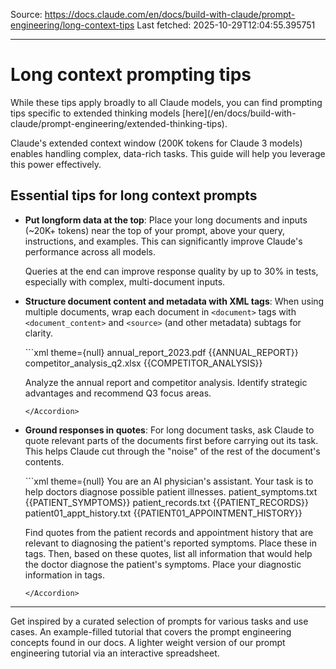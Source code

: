 Source: https://docs.claude.com/en/docs/build-with-claude/prompt-engineering/long-context-tips
Last fetched: 2025-10-29T12:04:55.395751

---

# Long context prompting tips

<Note>
  While these tips apply broadly to all Claude models, you can find prompting tips specific to extended thinking models [here](/en/docs/build-with-claude/prompt-engineering/extended-thinking-tips).
</Note>

Claude's extended context window (200K tokens for Claude 3 models) enables handling complex, data-rich tasks. This guide will help you leverage this power effectively.

## Essential tips for long context prompts

* **Put longform data at the top**: Place your long documents and inputs (\~20K+ tokens) near the top of your prompt, above your query, instructions, and examples. This can significantly improve Claude's performance across all models.

  <Note>Queries at the end can improve response quality by up to 30% in tests, especially with complex, multi-document inputs.</Note>

* **Structure document content and metadata with XML tags**: When using multiple documents, wrap each document in `<document>` tags with `<document_content>` and `<source>` (and other metadata) subtags for clarity.

  <Accordion title="Example multi-document structure">
    ```xml  theme={null}
    <documents>
      <document index="1">
        <source>annual_report_2023.pdf</source>
        <document_content>
          {{ANNUAL_REPORT}}
        </document_content>
      </document>
      <document index="2">
        <source>competitor_analysis_q2.xlsx</source>
        <document_content>
          {{COMPETITOR_ANALYSIS}}
        </document_content>
      </document>
    </documents>

    Analyze the annual report and competitor analysis. Identify strategic advantages and recommend Q3 focus areas.
    ```
  </Accordion>

* **Ground responses in quotes**: For long document tasks, ask Claude to quote relevant parts of the documents first before carrying out its task. This helps Claude cut through the "noise" of the rest of the document's contents.

  <Accordion title="Example quote extraction">
    ```xml  theme={null}
    You are an AI physician's assistant. Your task is to help doctors diagnose possible patient illnesses.

    <documents>
      <document index="1">
        <source>patient_symptoms.txt</source>
        <document_content>
          {{PATIENT_SYMPTOMS}}
        </document_content>
      </document>
      <document index="2">
        <source>patient_records.txt</source>
        <document_content>
          {{PATIENT_RECORDS}}
        </document_content>
      </document>
      <document index="3">
        <source>patient01_appt_history.txt</source>
        <document_content>
          {{PATIENT01_APPOINTMENT_HISTORY}}
        </document_content>
      </document>
    </documents>

    Find quotes from the patient records and appointment history that are relevant to diagnosing the patient's reported symptoms. Place these in <quotes> tags. Then, based on these quotes, list all information that would help the doctor diagnose the patient's symptoms. Place your diagnostic information in <info> tags.
    ```
  </Accordion>

***

<CardGroup cols={3}>
  <Card title="Prompt library" icon="link" href="/en/resources/prompt-library/library">
    Get inspired by a curated selection of prompts for various tasks and use cases.
  </Card>

  <Card title="GitHub prompting tutorial" icon="link" href="https://github.com/anthropics/prompt-eng-interactive-tutorial">
    An example-filled tutorial that covers the prompt engineering concepts found in our docs.
  </Card>

  <Card title="Google Sheets prompting tutorial" icon="link" href="https://docs.google.com/spreadsheets/d/19jzLgRruG9kjUQNKtCg1ZjdD6l6weA6qRXG5zLIAhC8">
    A lighter weight version of our prompt engineering tutorial via an interactive spreadsheet.
  </Card>
</CardGroup>